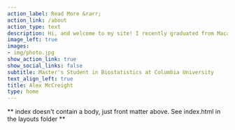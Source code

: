 ```yaml
---
action_label: Read More &rarr;
action_link: /about
action_type: text
description: Hi, and welcome to my site! I recently graduated from Macalester College with a degree in applied mathematics and statistics. Currently, I am working towards my master's degree in biostatistics at Columbia University. On my site you will be able to find information about me, my research experience, and my project portfolio.
image_left: true
images:
- img/photo.jpg
show_action_link: true
show_social_links: false
subtitle: Master's Student in Biostatistics at Columbia University
text_align_left: true
title: Alex McCreight
type: home
---
```


** index doesn't contain a body, just front matter above.
See index.html in the layouts folder **
